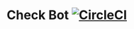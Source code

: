 # Check Bot [![CircleCI](https://circleci.com/gh/cnmetro/check-bot/tree/master.svg?style=svg)](https://circleci.com/gh/cnmetro/check-bot/tree/master)
